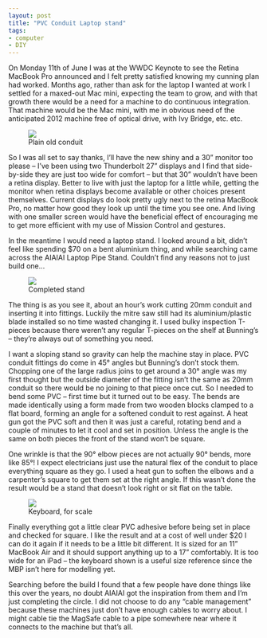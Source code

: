 ```yaml
---
layout: post
title: "PVC Conduit Laptop stand"
tags:
- computer
- DIY
---
```

<meta charset="utf-8"> 
On Monday 11th of June I was at the WWDC Keynote to see the Retina MacBook Pro announced and I felt pretty satisfied knowing my cunning plan had worked. Months ago, rather than ask for the laptop I wanted at work I settled for a maxed-out Mac mini, expecting the team to grow, and with that growth there would be a need for a machine to do continuous integration. That machine would be the Mac mini, with me in obvious need of the anticipated 2012 machine free of optical drive, with Ivy Bridge, etc. etc.
<figure>
<img src="{{ site.baseurl }}/assets/conduit-laptop-stand/conduit-label.jpg?raw=true">
<figcaption>Plain old conduit</figcaption>
</figure>
So I was all set to say thanks, I’ll have the new shiny and a 30” monitor too please – I’ve been using two Thunderbolt 27” displays and I find that side-by-side they are just too wide for comfort – but that 30” wouldn’t have been a retina display. Better to live with just the laptop for a little while, getting the monitor when retina displays become available or other choices present themselves. Current displays do look pretty ugly next to the retina MacBook Pro, no matter how good they look up until the time you see one. And living with one smaller screen would have the beneficial effect of encouraging me to get more efficient with my use of Mission Control and gestures.

In the meantime I would need a laptop stand. I looked around a bit, didn’t feel like spending $70 on a bent aluminium thing, and while searching came across the AIAIAI Laptop Pipe Stand. Couldn’t find any reasons not to just build one…  
<figure>
<img src="{{ site.baseurl }}/assets/conduit-laptop-stand/stand.jpg?raw=true">
<figcaption>Completed stand</figcaption>
</figure>
The thing is as you see it, about an hour’s work cutting 20mm conduit and inserting it into fittings. Luckily the mitre saw still had its aluminium/plastic blade installed so no time wasted changing it. I used bulky inspection T-pieces because there weren’t any regular T-pieces on the shelf at Bunning’s – they’re always out of something you need.  

I want a sloping stand so gravity can help the machine stay in place. PVC conduit fittings do come in 45° angles but Bunning’s don’t stock them. Chopping one of the large radius joins to get around a 30° angle was my first thought but the outside diameter of the fitting isn’t the same as 20mm conduit so there would be no joining to that piece once cut. So I needed to bend some PVC – first time but it turned out to be easy. The bends are made identically using a form made from two wooden blocks clamped to a flat board, forming an angle for a softened conduit to rest against. A heat gun got the PVC soft and then it was just a careful, rotating bend and a couple of minutes to let it cool and set in position. Unless the angle is the same on both pieces the front of the stand won’t be square.  

One wrinkle is that the 90° elbow pieces are not actually 90° bends, more like 85°! I expect electricians just use the natural flex of the conduit to place everything square as they go. I used a heat gun to soften the elbows and a carpenter’s square to get them set at the right angle. If this wasn’t done the result would be a stand that doesn’t look right or sit flat on the table.  
<figure>
<img src="{{ site.baseurl }}/assets/conduit-laptop-stand/keyboard-on-stand.jpg?raw=true">
<figcaption>Keyboard, for scale</figcaption>
</figure>
Finally everything got a little clear PVC adhesive before being set in place and checked for square. I like the result and at a cost of well under $20 I can do it again if it needs to be a little bit different. It is sized for an 11” MacBook Air and it should support anything up to a 17” comfortably. It is too wide for an iPad – the keyboard shown is a useful size reference since the MBP isn’t here for modelling yet.

Searching before the build I found that a few people have done things like this over the years, no doubt AIAIAI got the inspiration from them and I’m just completing the circle. I did not choose to do any “cable management” because these machines just don’t have enough cables to worry about. I might cable tie the MagSafe cable to a pipe somewhere near where it connects to the machine but that’s all.